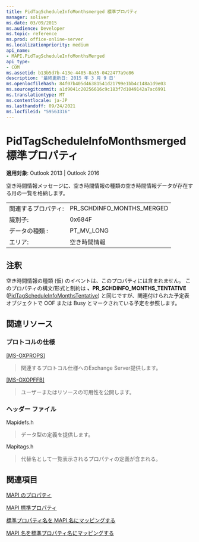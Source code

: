 ```yaml
---
title: PidTagScheduleInfoMonthsmerged 標準プロパティ
manager: soliver
ms.date: 03/09/2015
ms.audience: Developer
ms.topic: reference
ms.prod: office-online-server
ms.localizationpriority: medium
api_name:
- MAPI.PidTagScheduleInfoMonthsMerged
api_type:
- COM
ms.assetid: b13b5d7b-413e-4405-8a35-0422477a9e86
description: '最終更新日: 2015 年 3 月 9 日'
ms.openlocfilehash: 84f07b405d46381541d21799e1bb4c148a1d9e03
ms.sourcegitcommit: a1d9041c20256616c9c183f7d1049142a7ac6991
ms.translationtype: MT
ms.contentlocale: ja-JP
ms.lasthandoff: 09/24/2021
ms.locfileid: "59563316"
---
```

# <a name="pidtagscheduleinfomonthsmerged-canonical-property"></a>PidTagScheduleInfoMonthsmerged 標準プロパティ

  
  
**適用対象**: Outlook 2013 | Outlook 2016 
  
空き時間情報メッセージに、空き時間情報の種類の空き時間情報データが存在する月の一覧を格納します。 
  
|||
|:-----|:-----|
|関連するプロパティ:  <br/> |PR_SCHDINFO_MONTHS_MERGED  <br/> |
|識別子:  <br/> |0x684F  <br/> |
|データの種類 :   <br/> |PT_MV_LONG  <br/> |
|エリア:  <br/> |空き時間情報  <br/> |
   
## <a name="remarks"></a>注釈

空き時間情報の種類 (仮) のイベントは、このプロパティには含まれません。 このプロパティの構文/形式と制約は **、PR_SCHDINFO_MONTHS_TENTATIVE** ([PidTagScheduleInfoMonthsTentative](pidtagscheduleinfomonthstentative-canonical-property.md)) と同じですが、関連付けられた予定表オブジェクトで OOF または Busy とマークされている予定を参照します。 
  
## <a name="related-resources"></a>関連リソース

### <a name="protocol-specifications"></a>プロトコルの仕様

[[MS-OXPROPS]](https://msdn.microsoft.com/library/f6ab1613-aefe-447d-a49c-18217230b148%28Office.15%29.aspx)
  
> 関連するプロトコル仕様へのExchange Server提供します。
    
[[MS-OXOPFFB]](https://msdn.microsoft.com/library/1a527299-7211-4d27-a74c-b69bd0746320%28Office.15%29.aspx)
  
> ユーザーまたはリソースの可用性を公開します。
    
### <a name="header-files"></a>ヘッダー ファイル

Mapidefs.h
  
> データ型の定義を提供します。
    
Mapitags.h
  
> 代替名として一覧表示されるプロパティの定義が含まれる。
    
## <a name="see-also"></a>関連項目



[MAPI のプロパティ](mapi-properties.md)
  
[MAPI 標準プロパティ](mapi-canonical-properties.md)
  
[標準プロパティ名を MAPI 名にマッピングする](mapping-canonical-property-names-to-mapi-names.md)
  
[MAPI 名を標準プロパティ名にマッピングする](mapping-mapi-names-to-canonical-property-names.md)

